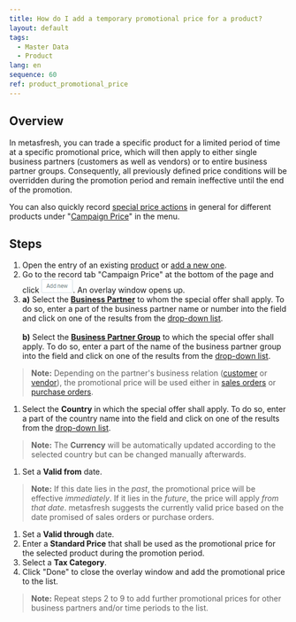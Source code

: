 ```yaml
---
title: How do I add a temporary promotional price for a product?
layout: default
tags:
  - Master Data
  - Product
lang: en
sequence: 60
ref: product_promotional_price
---
```


## Overview
In metasfresh, you can trade a specific product for a limited period of time at a specific promotional price, which will then apply to either single business partners (customers as well as vendors) or to entire business partner groups. Consequently, all previously defined price conditions will be overridden during the promotion period and remain ineffective until the end of the promotion.

You can also quickly record [special price actions](Price_campaign_add_promotional_price) in general for different products under "[Campaign Price](Menu)" in the menu.

## Steps
1. Open the entry of an existing [product](Menu) or [add a new one](NewProduct).
1. Go to the record tab "Campaign Price" at the bottom of the page and click !["Add new"](assets/Add_New_Button.png). An overlay window opens up.
1. **a)** Select the [**Business Partner**](New_Business_Partner) to whom the special offer shall apply. To do so, enter a part of the business partner name or number into the field and click on one of the results from the [drop-down list](Keyboard_shortcuts_reference).<br><br>
**b)** Select the [**Business Partner Group**](New_Business_Partner_Group) to which the special offer shall apply. To do so, enter a part of the name of the business partner group into the field and click on one of the results from the [drop-down list](Keyboard_shortcuts_reference).
 >**Note:** Depending on the partner's business relation ([customer](New_business_partner_customer) or [vendor](New_business_partner_vendor)), the promotional price will be used either in [sales orders](SalesOrder_recording) or [purchase orders](CreatePurchaseOrder).

1. Select the **Country** in which the special offer shall apply. To do so, enter a part of the country name into the field and click on one of the results from the [drop-down list](Keyboard_shortcuts_reference).
 >**Note:** The **Currency** will be automatically updated according to the selected country but can be changed manually afterwards.

1. Set a **Valid from** date.
 >**Note:** If this date lies in the *past*, the promotional price will be effective *immediately*. If it lies in the *future*, the price will apply *from that date*. metasfresh suggests the currently valid price based on the date promised of sales orders or purchase orders.

1. Set a **Valid through** date.
1. Enter a **Standard Price** that shall be used as the promotional price for the selected product during the promotion period.
1. Select a **Tax Category**.
1. Click "Done" to close the overlay window and add the promotional price to the list.
 >**Note:** Repeat steps 2 to 9 to add further promotional prices for other business partners and/or time periods to the list.

